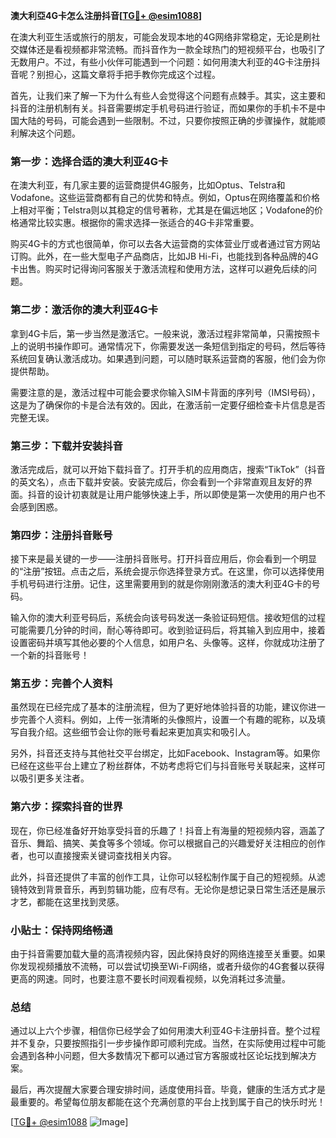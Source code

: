**澳大利亞4G卡怎么注册抖音[[TG💪+ @esim1088](https://t.me/s/esim1088)]**

在澳大利亚生活或旅行的朋友，可能会发现本地的4G网络非常稳定，无论是刷社交媒体还是看视频都非常流畅。而抖音作为一款全球热门的短视频平台，也吸引了无数用户。不过，有些小伙伴可能遇到一个问题：如何用澳大利亚的4G卡注册抖音呢？别担心，这篇文章将手把手教你完成这个过程。

首先，让我们来了解一下为什么有些人会觉得这个问题有点棘手。其实，这主要和抖音的注册机制有关。抖音需要绑定手机号码进行验证，而如果你的手机卡不是中国大陆的号码，可能会遇到一些限制。不过，只要你按照正确的步骤操作，就能顺利解决这个问题。

### 第一步：选择合适的澳大利亚4G卡

在澳大利亚，有几家主要的运营商提供4G服务，比如Optus、Telstra和Vodafone。这些运营商都有自己的优势和特点。例如，Optus在网络覆盖和价格上相对平衡；Telstra则以其稳定的信号著称，尤其是在偏远地区；Vodafone的价格通常比较实惠。根据你的需求选择一张适合的4G卡非常重要。

购买4G卡的方式也很简单，你可以去各大运营商的实体营业厅或者通过官方网站订购。此外，在一些大型电子产品商店，比如JB Hi-Fi，也能找到各种品牌的4G卡出售。购买时记得询问客服关于激活流程和使用方法，这样可以避免后续的问题。

### 第二步：激活你的澳大利亚4G卡

拿到4G卡后，第一步当然是激活它。一般来说，激活过程非常简单，只需按照卡上的说明书操作即可。通常情况下，你需要发送一条短信到指定的号码，然后等待系统回复确认激活成功。如果遇到问题，可以随时联系运营商的客服，他们会为你提供帮助。

需要注意的是，激活过程中可能会要求你输入SIM卡背面的序列号（IMSI号码），这是为了确保你的卡是合法有效的。因此，在激活前一定要仔细检查卡片信息是否完整无误。

### 第三步：下载并安装抖音

激活完成后，就可以开始下载抖音了。打开手机的应用商店，搜索“TikTok”（抖音的英文名），点击下载并安装。安装完成后，你会看到一个非常直观且友好的界面。抖音的设计初衷就是让用户能够快速上手，所以即使是第一次使用的用户也不会感到困惑。

### 第四步：注册抖音账号

接下来是最关键的一步——注册抖音账号。打开抖音应用后，你会看到一个明显的“注册”按钮。点击之后，系统会提示你选择登录方式。在这里，你可以选择使用手机号码进行注册。记住，这里需要用到的就是你刚刚激活的澳大利亚4G卡的号码。

输入你的澳大利亚号码后，系统会向该号码发送一条验证码短信。接收短信的过程可能需要几分钟的时间，耐心等待即可。收到验证码后，将其输入到应用中，接着设置密码并填写其他必要的个人信息，如用户名、头像等。这样，你就成功注册了一个新的抖音账号！

### 第五步：完善个人资料

虽然现在已经完成了基本的注册流程，但为了更好地体验抖音的功能，建议你进一步完善个人资料。例如，上传一张清晰的头像照片，设置一个有趣的昵称，以及填写自我介绍。这些细节会让你的账号看起来更加真实和吸引人。

另外，抖音还支持与其他社交平台绑定，比如Facebook、Instagram等。如果你已经在这些平台上建立了粉丝群体，不妨考虑将它们与抖音账号关联起来，这样可以吸引更多关注者。

### 第六步：探索抖音的世界

现在，你已经准备好开始享受抖音的乐趣了！抖音上有海量的短视频内容，涵盖了音乐、舞蹈、搞笑、美食等多个领域。你可以根据自己的兴趣爱好关注相应的创作者，也可以直接搜索关键词查找相关内容。

此外，抖音还提供了丰富的创作工具，让你可以轻松制作属于自己的短视频。从滤镜特效到背景音乐，再到剪辑功能，应有尽有。无论你是想记录日常生活还是展示才艺，都能在这里找到灵感。

### 小贴士：保持网络畅通

由于抖音需要加载大量的高清视频内容，因此保持良好的网络连接至关重要。如果你发现视频播放不流畅，可以尝试切换至Wi-Fi网络，或者升级你的4G套餐以获得更高的网速。同时，也要注意不要长时间观看视频，以免消耗过多流量。

### 总结

通过以上六个步骤，相信你已经学会了如何用澳大利亚4G卡注册抖音。整个过程并不复杂，只要按照指引一步步操作即可顺利完成。当然，在实际使用过程中可能会遇到各种小问题，但大多数情况下都可以通过官方客服或社区论坛找到解决方案。

最后，再次提醒大家要合理安排时间，适度使用抖音。毕竟，健康的生活方式才是最重要的。希望每位朋友都能在这个充满创意的平台上找到属于自己的快乐时光！

[[TG💪+ @esim1088](https://t.me/s/esim1088) ![Image](https://i.postimg.cc/4NQfJmqS/Snipaste-2025-05-13-00-14-12.png)]